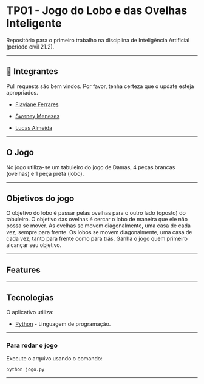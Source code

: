 # TP01 - Jogo do Lobo e das Ovelhas Inteligente

Repositório para o primeiro trabalho na disciplina de Inteligência Artificial (período cívil 21.2).

<hr>

## 🧡 Integrantes

Pull requests são bem vindos. Por favor, tenha certeza que o update esteja apropriados.


-  [Flaviane Ferrares](https://github.com/flavianeferrares)

-  [Sweney Meneses](https://github.com/sweneymeneses)

-  [Lucas Almeida](https://github.com/ldalmeida)


<hr>

## O Jogo
No jogo utiliza-se um tabuleiro do jogo de Damas, 4 peças brancas (ovelhas) e 1 peça preta (lobo).

<hr>

## Objetivos do jogo
O objetivo do lobo é passar pelas ovelhas para o outro lado (oposto) do tabuleiro. O objetivo das ovelhas é
cercar o lobo de maneira que ele não possa se mover.
As ovelhas se movem diagonalmente, uma casa de cada vez, sempre para frente. Os lobos se movem
diagonalmente, uma casa de cada vez, tanto para frente como para trás. Ganha o jogo quem primeiro alcançar
seu objetivo.

<hr>

## Features

<hr>

## Tecnologias

O aplicativo utiliza:

- [Python] - Linguagem de programação.


<hr>

### Para rodar o jogo

Execute o arquivo usando o comando: 
```
python jogo.py
```
<hr>


[//]: # (These are reference links used in the body of this note and get stripped out when the markdown processor does its job. There is no need to format nicely because it shouldn't be seen. Thanks SO - http://stackoverflow.com/questions/4823468/store-comments-in-markdown-syntax)

   [Python]: <https://python.org>
